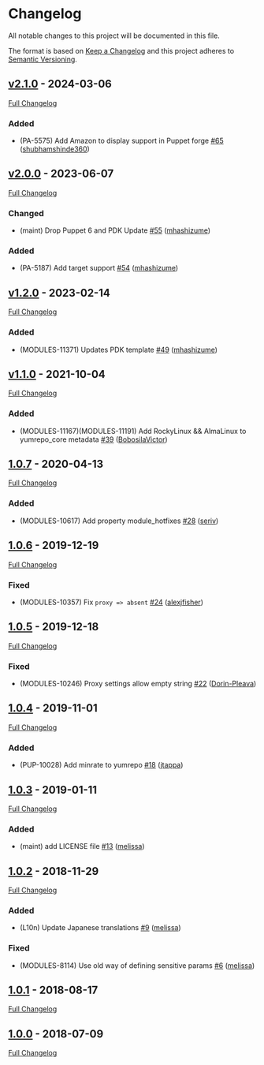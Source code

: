 <!-- markdownlint-disable MD024 -->
# Changelog

All notable changes to this project will be documented in this file.

The format is based on [Keep a Changelog](http://keepachangelog.com/en/1.0.0/) and this project adheres to [Semantic Versioning](http://semver.org).

## [v2.1.0](https://github.com/puppetlabs/puppetlabs-yumrepo_core/tree/v2.1.0) - 2024-03-06

[Full Changelog](https://github.com/puppetlabs/puppetlabs-yumrepo_core/compare/v2.0.0...v2.1.0)

### Added

- (PA-5575) Add Amazon to display support in Puppet forge [#65](https://github.com/puppetlabs/puppetlabs-yumrepo_core/pull/65) ([shubhamshinde360](https://github.com/shubhamshinde360))

## [v2.0.0](https://github.com/puppetlabs/puppetlabs-yumrepo_core/tree/v2.0.0) - 2023-06-07

[Full Changelog](https://github.com/puppetlabs/puppetlabs-yumrepo_core/compare/v1.2.0...v2.0.0)

### Changed
- (maint) Drop Puppet 6 and PDK Update [#55](https://github.com/puppetlabs/puppetlabs-yumrepo_core/pull/55) ([mhashizume](https://github.com/mhashizume))

### Added

- (PA-5187) Add target support [#54](https://github.com/puppetlabs/puppetlabs-yumrepo_core/pull/54) ([mhashizume](https://github.com/mhashizume))

## [v1.2.0](https://github.com/puppetlabs/puppetlabs-yumrepo_core/tree/v1.2.0) - 2023-02-14

[Full Changelog](https://github.com/puppetlabs/puppetlabs-yumrepo_core/compare/v1.1.0...v1.2.0)

### Added

- (MODULES-11371) Updates PDK template [#49](https://github.com/puppetlabs/puppetlabs-yumrepo_core/pull/49) ([mhashizume](https://github.com/mhashizume))

## [v1.1.0](https://github.com/puppetlabs/puppetlabs-yumrepo_core/tree/v1.1.0) - 2021-10-04

[Full Changelog](https://github.com/puppetlabs/puppetlabs-yumrepo_core/compare/1.0.7...v1.1.0)

### Added

- (MODULES-11167)(MODULES-11191) Add RockyLinux && AlmaLinux to yumrepo_core metadata [#39](https://github.com/puppetlabs/puppetlabs-yumrepo_core/pull/39) ([BobosilaVictor](https://github.com/BobosilaVictor))

## [1.0.7](https://github.com/puppetlabs/puppetlabs-yumrepo_core/tree/1.0.7) - 2020-04-13

[Full Changelog](https://github.com/puppetlabs/puppetlabs-yumrepo_core/compare/1.0.6...1.0.7)

### Added

- (MODULES-10617) Add property module_hotfixes [#28](https://github.com/puppetlabs/puppetlabs-yumrepo_core/pull/28) ([seriv](https://github.com/seriv))

## [1.0.6](https://github.com/puppetlabs/puppetlabs-yumrepo_core/tree/1.0.6) - 2019-12-19

[Full Changelog](https://github.com/puppetlabs/puppetlabs-yumrepo_core/compare/1.0.5...1.0.6)

### Fixed

- (MODULES-10357) Fix `proxy => absent` [#24](https://github.com/puppetlabs/puppetlabs-yumrepo_core/pull/24) ([alexjfisher](https://github.com/alexjfisher))

## [1.0.5](https://github.com/puppetlabs/puppetlabs-yumrepo_core/tree/1.0.5) - 2019-12-18

[Full Changelog](https://github.com/puppetlabs/puppetlabs-yumrepo_core/compare/1.0.4...1.0.5)

### Fixed

- (MODULES-10246) Proxy settings allow empty string [#22](https://github.com/puppetlabs/puppetlabs-yumrepo_core/pull/22) ([Dorin-Pleava](https://github.com/Dorin-Pleava))

## [1.0.4](https://github.com/puppetlabs/puppetlabs-yumrepo_core/tree/1.0.4) - 2019-11-01

[Full Changelog](https://github.com/puppetlabs/puppetlabs-yumrepo_core/compare/1.0.3...1.0.4)

### Added

- (PUP-10028) Add minrate to yumrepo [#18](https://github.com/puppetlabs/puppetlabs-yumrepo_core/pull/18) ([jtappa](https://github.com/jtappa))

## [1.0.3](https://github.com/puppetlabs/puppetlabs-yumrepo_core/tree/1.0.3) - 2019-01-11

[Full Changelog](https://github.com/puppetlabs/puppetlabs-yumrepo_core/compare/1.0.2...1.0.3)

### Added

- (maint) add LICENSE file [#13](https://github.com/puppetlabs/puppetlabs-yumrepo_core/pull/13) ([melissa](https://github.com/melissa))

## [1.0.2](https://github.com/puppetlabs/puppetlabs-yumrepo_core/tree/1.0.2) - 2018-11-29

[Full Changelog](https://github.com/puppetlabs/puppetlabs-yumrepo_core/compare/1.0.1...1.0.2)

### Added

- (L10n) Update Japanese translations [#9](https://github.com/puppetlabs/puppetlabs-yumrepo_core/pull/9) ([melissa](https://github.com/melissa))

### Fixed

- (MODULES-8114) Use old way of defining sensitive params [#6](https://github.com/puppetlabs/puppetlabs-yumrepo_core/pull/6) ([melissa](https://github.com/melissa))

## [1.0.1](https://github.com/puppetlabs/puppetlabs-yumrepo_core/tree/1.0.1) - 2018-08-17

[Full Changelog](https://github.com/puppetlabs/puppetlabs-yumrepo_core/compare/1.0.0...1.0.1)

## [1.0.0](https://github.com/puppetlabs/puppetlabs-yumrepo_core/tree/1.0.0) - 2018-07-09

[Full Changelog](https://github.com/puppetlabs/puppetlabs-yumrepo_core/compare/5c905b7ed57e5c60b4469050b7306a9c9b78e304...1.0.0)
